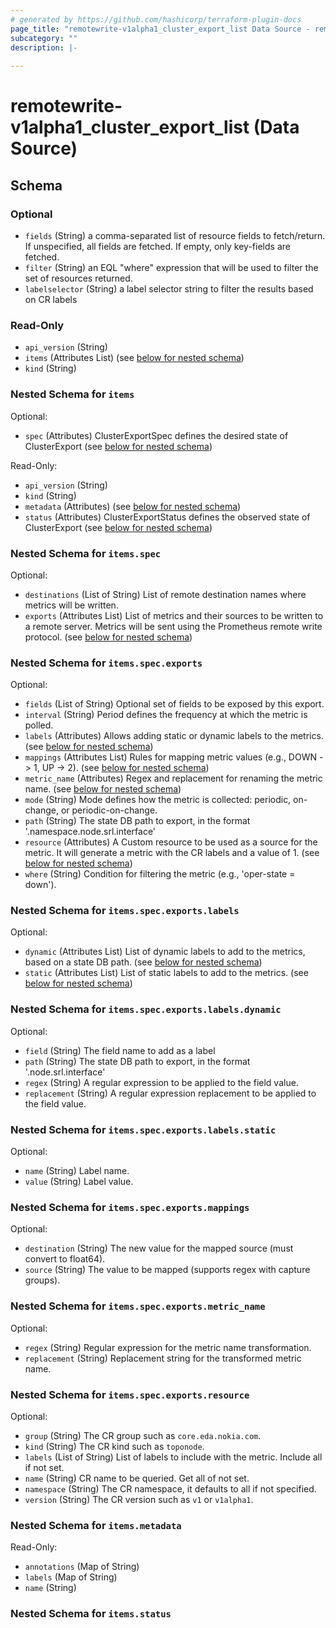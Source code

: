 ```yaml
---
# generated by https://github.com/hashicorp/terraform-plugin-docs
page_title: "remotewrite-v1alpha1_cluster_export_list Data Source - remotewrite-v1alpha1"
subcategory: ""
description: |-
  
---
```


# remotewrite-v1alpha1_cluster_export_list (Data Source)





<!-- schema generated by tfplugindocs -->
## Schema

### Optional

- `fields` (String) a comma-separated list of resource fields to fetch/return.  If unspecified, all fields are fetched.  If empty, only key-fields are fetched.
- `filter` (String) an EQL "where" expression that will be used to filter the set of resources returned.
- `labelselector` (String) a label selector string to filter the results based on CR labels

### Read-Only

- `api_version` (String)
- `items` (Attributes List) (see [below for nested schema](#nestedatt--items))
- `kind` (String)

<a id="nestedatt--items"></a>
### Nested Schema for `items`

Optional:

- `spec` (Attributes) ClusterExportSpec defines the desired state of ClusterExport (see [below for nested schema](#nestedatt--items--spec))

Read-Only:

- `api_version` (String)
- `kind` (String)
- `metadata` (Attributes) (see [below for nested schema](#nestedatt--items--metadata))
- `status` (Attributes) ClusterExportStatus defines the observed state of ClusterExport (see [below for nested schema](#nestedatt--items--status))

<a id="nestedatt--items--spec"></a>
### Nested Schema for `items.spec`

Optional:

- `destinations` (List of String) List of remote destination names where metrics will be written.
- `exports` (Attributes List) List of metrics and their sources to be written to a remote server.
Metrics will be sent using the Prometheus remote write protocol. (see [below for nested schema](#nestedatt--items--spec--exports))

<a id="nestedatt--items--spec--exports"></a>
### Nested Schema for `items.spec.exports`

Optional:

- `fields` (List of String) Optional set of fields to be exposed by this export.
- `interval` (String) Period defines the frequency at which the metric is polled.
- `labels` (Attributes) Allows adding static or dynamic labels to the metrics. (see [below for nested schema](#nestedatt--items--spec--exports--labels))
- `mappings` (Attributes List) Rules for mapping metric values (e.g., DOWN -> 1, UP -> 2). (see [below for nested schema](#nestedatt--items--spec--exports--mappings))
- `metric_name` (Attributes) Regex and replacement for renaming the metric name. (see [below for nested schema](#nestedatt--items--spec--exports--metric_name))
- `mode` (String) Mode defines how the metric is collected: periodic, on-change, or periodic-on-change.
- `path` (String) The state DB path to export, in the format '.namespace.node.srl.interface'
- `resource` (Attributes) A Custom resource to be used as a source for the metric.
It will generate a metric with the CR labels and a value of 1. (see [below for nested schema](#nestedatt--items--spec--exports--resource))
- `where` (String) Condition for filtering the metric (e.g., 'oper-state = down').

<a id="nestedatt--items--spec--exports--labels"></a>
### Nested Schema for `items.spec.exports.labels`

Optional:

- `dynamic` (Attributes List) List of dynamic labels to add to the metrics, based on a state DB path. (see [below for nested schema](#nestedatt--items--spec--exports--labels--dynamic))
- `static` (Attributes List) List of static labels to add to the metrics. (see [below for nested schema](#nestedatt--items--spec--exports--labels--static))

<a id="nestedatt--items--spec--exports--labels--dynamic"></a>
### Nested Schema for `items.spec.exports.labels.dynamic`

Optional:

- `field` (String) The field name to add as a label
- `path` (String) The state DB path to export, in the format '.node.srl.interface'
- `regex` (String) A regular expression to be applied to the field value.
- `replacement` (String) A regular expression replacement to be applied to the field value.


<a id="nestedatt--items--spec--exports--labels--static"></a>
### Nested Schema for `items.spec.exports.labels.static`

Optional:

- `name` (String) Label name.
- `value` (String) Label value.



<a id="nestedatt--items--spec--exports--mappings"></a>
### Nested Schema for `items.spec.exports.mappings`

Optional:

- `destination` (String) The new value for the mapped source (must convert to float64).
- `source` (String) The value to be mapped (supports regex with capture groups).


<a id="nestedatt--items--spec--exports--metric_name"></a>
### Nested Schema for `items.spec.exports.metric_name`

Optional:

- `regex` (String) Regular expression for the metric name transformation.
- `replacement` (String) Replacement string for the transformed metric name.


<a id="nestedatt--items--spec--exports--resource"></a>
### Nested Schema for `items.spec.exports.resource`

Optional:

- `group` (String) The CR group such as `core.eda.nokia.com`.
- `kind` (String) The CR kind such as `toponode`.
- `labels` (List of String) List of labels to include with the metric.
Include all if not set.
- `name` (String) CR name to be queried.
Get all of not set.
- `namespace` (String) The CR namespace, it defaults to all if not specified.
- `version` (String) The CR version such as `v1` or `v1alpha1`.




<a id="nestedatt--items--metadata"></a>
### Nested Schema for `items.metadata`

Read-Only:

- `annotations` (Map of String)
- `labels` (Map of String)
- `name` (String)


<a id="nestedatt--items--status"></a>
### Nested Schema for `items.status`
